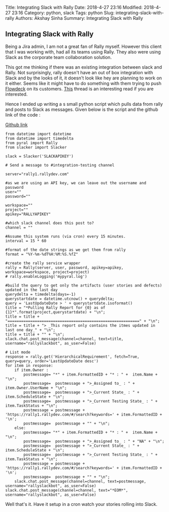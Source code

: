 Title: Integrating Slack with Rally
Date: 2018-4-27 23:16
Modified: 2018-4-27 23:16
Category: python, slack
Tags: python
Slug: integrating-slack-with-rally
Authors: Akshay Sinha
Summary: Integrating Slack with Rally

## Integrating Slack with Rally

Being a Jira admin, I am not a great fan of Rally myself. However this client that I was working with, had all its teams using Rally. They also were using Slack as the corporate team collaboration solution.

This got me thinking if there was an existing integration between slack and Rally. Not surprisingly, rally doesn't have an out of box integration with Slack and by the looks of it, it doesn't look like hey are planning to work on it either. Seems like it might have to do something with them  trying to push [Flowdeck](https://www.flowdock.com/) on its customers. [This](https://communities.ca.com/thread/241764680) thread is an interesting read if you are interested.

Hence I ended up writing a s small python script which pulls data from rally and posts to Slack as messages. Given below is the script and the github link of the code :

[Github link](https://github.com/akshaysin/rally-to-slack/blob/master/README.md)

    from datetime import datetime
    from datetime import timedelta
    from pyral import Rally
    from slacker import Slacker

    slack = Slacker('SLACKAPIKEY')

    # Send a message to #integration-testing channel

    server="rally1.rallydev.com"

    #as we are using an API key, we can leave out the username and password
    user=""
    password=""

    workspace=""
    project=""
    apikey="RALLYAPIKEY"

    #which slack channel does this post to?
    channel = ""

    #Assume this system runs (via cron) every 15 minutes.
    interval = 15 * 60

    #format of the date strings as we get them from rally
    format = "%Y-%m-%dT%H:%M:%S.%fZ"

    #create the rally service wrapper
    rally = Rally(server, user, password, apikey=apikey, workspace=workspace, project=project)
    # rally.enableLogging('mypyral.log')

    #build the query to get only the artifacts (user stories and defects) updated in the last day
    querydelta = timedelta(days=-1)
    querystartdate = datetime.utcnow() + querydelta;
    query = 'LastUpdateDate > ' + querystartdate.isoformat()
    title = "*Pulling Rally Report for {0} as of {1}*".format(project,querystartdate) + "\n";
    title = title + "==========================================================" + "\n";
    title = title + "> _This report only contains the itmes updated in last one day_" + "\n";
    title = title + "" + "\n";
    slack.chat.post_message(channel=channel, text=title, username="rallyslackbot", as_user=False)

    # List mode
    response = rally.get('HierarchicalRequirement', fetch=True, query=query, order='LastUpdateDate desc')
    for item in response:
        if item.Owner :
            postmessage= "*" + item.FormattedID + "* : " +  item.Name + "\n";
            postmessage=  postmessage + ">_Assigned to_ : " + item.Owner.UserName + "\n";
            postmessage=  postmessage + ">_Current State_ : " + item.ScheduleState + "\n";
            postmessage=  postmessage + ">_Current Testing State_ : " + item.TaskStatus + "\n";
            postmessage = postmessage + 'https://rally1.rallydev.com/#/search?keywords=' + item.FormattedID + '\n';
            postmessage=  postmessage + "" + "\n";
        else:
            postmessage= "*" + item.FormattedID + "* : " +  item.Name + "\n";
            postmessage=  postmessage + ">_Assigned to_ : " + "NA" + "\n";
            postmessage=  postmessage + ">_Current State_ : " + item.ScheduleState + "\n";
            postmessage=  postmessage + ">_Current Testing State_ : " + item.TaskStatus + "\n";
            postmessage = postmessage + 'https://rally1.rallydev.com/#/search?keywords=' + item.FormattedID + '\n';
            postmessage=  postmessage + "" + "\n";
        slack.chat.post_message(channel=channel, text=postmessage, username="rallyslackbot", as_user=False)
    slack.chat.post_message(channel=channel, text="*EOM*", username="rallyslackbot", as_user=False)

Well that's it. Have it setup in a cron watch your stories rolling into Slack.
